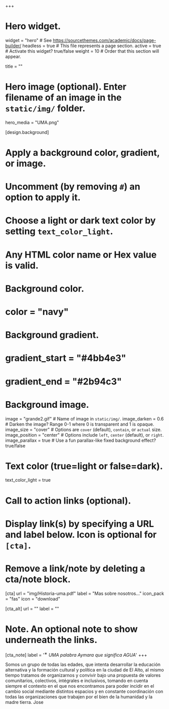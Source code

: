 +++
# Hero widget.
widget = "hero"  # See https://sourcethemes.com/academic/docs/page-builder/
headless = true  # This file represents a page section.
active = true  # Activate this widget? true/false
weight = 10  # Order that this section will appear.

title = ""

# Hero image (optional). Enter filename of an image in the `static/img/` folder.
hero_media = "UMA.png"

[design.background]
  # Apply a background color, gradient, or image.
  #   Uncomment (by removing `#`) an option to apply it.
  #   Choose a light or dark text color by setting `text_color_light`.
  #   Any HTML color name or Hex value is valid.

  # Background color.
  # color = "navy"
  
  # Background gradient.
  # gradient_start = "#4bb4e3"
  # gradient_end = "#2b94c3"
  
  # Background image.
   image = "grande2.gif"  # Name of image in `static/img/`.
   image_darken = 0.6  # Darken the image? Range 0-1 where 0 is transparent and 1 is opaque.
   image_size = "cover"  #  Options are `cover` (default), `contain`, or `actual` size.
   image_position = "center"  # Options include `left`, `center` (default), or `right`.
   image_parallax = true  # Use a fun parallax-like fixed background effect? true/false
  
  # Text color (true=light or false=dark).
  text_color_light = true

# Call to action links (optional).
#   Display link(s) by specifying a URL and label below. Icon is optional for `[cta]`.
#   Remove a link/note by deleting a cta/note block.
[cta]
  url = "img/Historia-uma.pdf"
  label = "Mas sobre nosotros..."
  icon_pack = "fas"
  icon = "download"
  
[cta_alt]
  url = ""
  label = ""

# Note. An optional note to show underneath the links.
[cta_note]
  label = '<sup>&lowast;</sup> _*UMA palabra Aymara que significa AGUA*_'
+++

Somos un grupo de todas las edades, que intenta desarrollar la educación alternativa y la formación cultural y política en la ciudad de El Alto, al mismo tiempo tratamos de organizarnos y convivir bajo una propuesta de valores comunitarios, colectivos, intégrales e inclusivos, tomando en cuenta siempre el contexto en el que nos encontramos para poder incidir en el cambio social mediante distintos espacios y en constante coordinación con todas las organizaciones que trabajen por el bien de la humanidad y la madre tierra. Jose 
